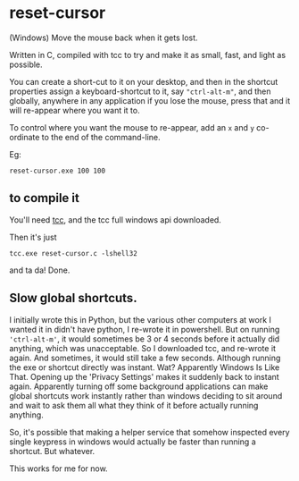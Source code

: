 # reset-cursor
(Windows) Move the mouse back when it gets lost.

Written in C, compiled with tcc to try and make it as small, fast, and light as possible.

You can create a short-cut to it on your desktop, and then in the shortcut
properties assign a keyboard-shortcut to it, say `"ctrl-alt-m"`, and then
globally, anywhere in any application if you lose the mouse, press that and
it will re-appear where you want it to.

To control where you want the mouse to re-appear, add an `x` and `y` co-ordinate
to the end of the command-line.

Eg:

`reset-cursor.exe 100 100`

## to compile it

You'll need [tcc](https://download.savannah.gnu.org/releases/tinycc/), and the tcc full windows api downloaded.

Then it's just

`tcc.exe reset-cursor.c -lshell32`

and ta da! Done.

## Slow global shortcuts.

I initially wrote this in Python, but the various other computers at work
I wanted it in didn't have python, I re-wrote it in powershell.  But on
running `'ctrl-alt-m'`, it would sometimes be 3 or 4 seconds before it
actually did anything, which was unacceptable.  So I downloaded tcc, and
re-wrote it again.  And sometimes, it would still take a few seconds.  Although
running the exe or shortcut directly was instant.  Wat?  Apparently Windows
Is Like That.  Opening up the 'Privacy Settings' makes it suddenly back to
instant again.  Apparently turning off some background applications can
make global shortcuts work instantly rather than windows deciding to sit
around and wait to ask them all what they think of it before actually running
anything.

So, it's possible that making a helper service that somehow inspected every single
keypress in windows would actually be faster than running a shortcut.  But whatever.

This works for me for now.
